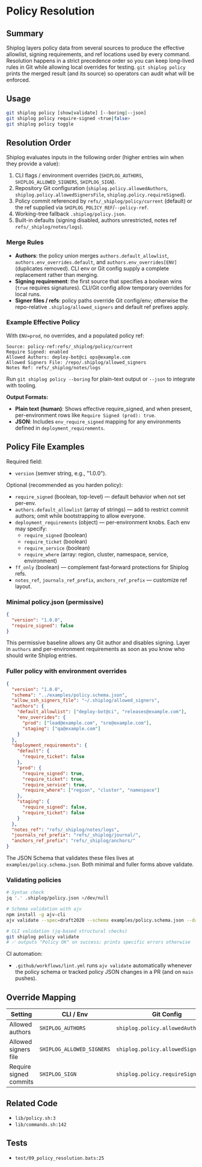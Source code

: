 # Policy Resolution

## Summary
Shiplog layers policy data from several sources to produce the effective allowlist, signing requirements, and ref locations used by every command. Resolution happens in a strict precedence order so you can keep long-lived rules in Git while allowing local overrides for testing. `git shiplog policy` prints the merged result (and its source) so operators can audit what will be enforced.

## Usage
```bash
git shiplog policy [show|validate] [--boring|--json]
git shiplog policy require-signed <true|false>
git shiplog policy toggle
```

## Resolution Order
Shiplog evaluates inputs in the following order (higher entries win when they provide a value):
1. CLI flags / environment overrides (`SHIPLOG_AUTHORS`, `SHIPLOG_ALLOWED_SIGNERS`, `SHIPLOG_SIGN`).
2. Repository Git configuration (`shiplog.policy.allowedAuthors`, `shiplog.policy.allowedSignersFile`, `shiplog.policy.requireSigned`).
3. Policy commit referenced by `refs/_shiplog/policy/current` (default) or the ref supplied via `SHIPLOG_POLICY_REF`/`--policy-ref`.
4. Working-tree fallback `.shiplog/policy.json`.
5. Built-in defaults (signing disabled, authors unrestricted, notes ref `refs/_shiplog/notes/logs`).

### Merge Rules
- **Authors**: the policy union merges `authors.default_allowlist`, `authors.env_overrides.default`, and `authors.env_overrides[ENV]` (duplicates removed). CLI env or Git config supply a complete replacement rather than merging.
- **Signing requirement**: the first source that specifies a boolean wins (`true` requires signatures). CLI/Git config allow temporary overrides for local runs.
- **Signer files / refs**: policy paths override Git config/env; otherwise the repo-relative `.shiplog/allowed_signers` and default ref prefixes apply.

### Example Effective Policy
With `ENV=prod`, no overrides, and a populated policy ref:
```
Source: policy-ref:refs/_shiplog/policy/current
Require Signed: enabled
Allowed Authors: deploy-bot@ci ops@example.com
Allowed Signers File: /repo/.shiplog/allowed_signers
Notes Ref: refs/_shiplog/notes/logs
```

Run `git shiplog policy --boring` for plain-text output or `--json` to integrate with tooling.

**Output Formats:**
- **Plain text (human)**: Shows effective require_signed, and when present, per-environment rows like `Require Signed (prod): true`.
- **JSON**: Includes `env_require_signed` mapping for any environments defined in `deployment_requirements`.

## Policy File Examples

Required field:
- `version` (semver string, e.g., "1.0.0").

Optional (recommended as you harden policy):
- `require_signed` (boolean, top-level) — default behavior when not set per-env.
- `authors.default_allowlist` (array of strings) — add to restrict commit authors; omit while bootstrapping to allow everyone.
- `deployment_requirements` (object) — per-environment knobs. Each env may specify:
  - `require_signed` (boolean)
  - `require_ticket` (boolean)
  - `require_service` (boolean)
  - `require_where` (array: region, cluster, namespace, service, environment)
- `ff_only` (boolean) — complement fast‑forward protections for Shiplog refs.
- `notes_ref`, `journals_ref_prefix`, `anchors_ref_prefix` — customize ref layout.

### Minimal policy.json (permissive)
```json
{
  "version": "1.0.0",
  "require_signed": false
}
```

This permissive baseline allows any Git author and disables signing. Layer in `authors` and per-environment requirements as soon as you know who should write Shiplog entries.

### Fuller policy with environment overrides
```json
{
  "version": "1.0.0",
  "schema": "../examples/policy.schema.json",
  "allow_ssh_signers_file": "~/.shiplog/allowed_signers",
  "authors": {
    "default_allowlist": ["deploy-bot@ci", "releases@example.com"],
    "env_overrides": {
      "prod": ["lead@example.com", "sre@example.com"],
      "staging": ["qa@example.com"]
    }
  },
  "deployment_requirements": {
    "default": {
      "require_ticket": false
    },
    "prod": {
      "require_signed": true,
      "require_ticket": true,
      "require_service": true,
      "require_where": ["region", "cluster", "namespace"]
    },
    "staging": {
      "require_signed": false,
      "require_ticket": false
    }
  },
  "notes_ref": "refs/_shiplog/notes/logs",
  "journals_ref_prefix": "refs/_shiplog/journal/",
  "anchors_ref_prefix": "refs/_shiplog/anchors/"
}
```

The JSON Schema that validates these files lives at `examples/policy.schema.json`. Both minimal and fuller forms above validate.

### Validating policies
```bash
# Syntax check
jq '.' .shiplog/policy.json >/dev/null

# Schema validation with ajv
npm install -g ajv-cli
ajv validate --spec=draft2020 --schema examples/policy.schema.json --data .shiplog/policy.json

# CLI validation (jq-based structural checks)
git shiplog policy validate
# ✅ outputs "Policy OK" on success; prints specific errors otherwise
```

CI automation:
- `.github/workflows/lint.yml` runs `ajv validate` automatically whenever the policy schema or tracked policy JSON changes in a PR (and on `main` pushes).

## Override Mapping
| Setting | CLI / Env | Git Config | Policy Field |
|---------|-----------|------------|--------------|
| Allowed authors | `SHIPLOG_AUTHORS` | `shiplog.policy.allowedAuthors` | `authors.*` |
| Allowed signers file | `SHIPLOG_ALLOWED_SIGNERS` | `shiplog.policy.allowedSignersFile` | `allow_ssh_signers_file` |
| Require signed commits | `SHIPLOG_SIGN` | `shiplog.policy.requireSigned` | `require_signed` |

## Related Code
- `lib/policy.sh:3`
- `lib/commands.sh:142`

## Tests
- `test/09_policy_resolution.bats:25`
